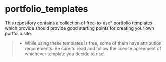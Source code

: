 # portfolio_templates

This repository contains a collection of free-to-use* portfolio templates which provide should provide good starting points for creating your own portfolio site.

> * While using these templates is free, some of them have attribution requirements. Be sure to read and follow the license agreement of whichever template you decide to use.
